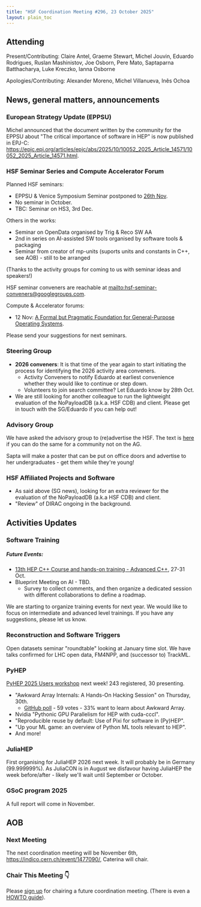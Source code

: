 ```yaml
---
title: "HSF Coordination Meeting #296, 23 October 2025"
layout: plain_toc
---
```


## Attending

Present/Contributing: Claire Antel, Graeme Stewart, Michel Jouvin, Eduardo Rodrigues, Ruslan Mashinistov, Joe Osborn, Pere Mato, Saptaparna Batthacharya, Luke Kreczko, Ianna Osborne

Apologies/Contributing: Alexander Moreno, Michel Villanueva, Inês Ochoa

## News, general matters, announcements

### European Strategy Update (EPPSU)

Michel announced that the document written by the community for the EPPSU about "The critical importance of software in HEP" is now published in EPJ-C:
<https://epjc.epj.org/articles/epjc/abs/2025/10/10052_2025_Article_14571/10052_2025_Article_14571.html>.


### HSF Seminar Series and Compute Accelerator Forum

Planned HSF seminars:
- EPPSU & Venice Symposium Seminar postponed to [26th Nov](https://indico.cern.ch/event/1481829/).
- No seminar in October.
- TBC: Seminar on HS3, 3rd Dec.

Others in the works:
- Seminar on OpenData organised by Trig & Reco SW AA
- 2nd in series on AI-assisted SW tools organised by software tools & packaging
- Seminar from creator of mp-units (suports units and constants in C++, see AOB) - still to be arranged

(Thanks to the activity groups for coming to us with seminar ideas and speakers!)

HSF seminar conveners are reachable at <mailto:hsf-seminar-conveners@googlegroups.com>.

Compute & Accelerator forums:
- 12 Nov: [A Formal but Pragmatic Foundation for General-Purpose Operating Systems](https://indico.cern.ch/event/1472688/).

Please send your suggestions for next seminars.

### Steering Group

- **2026 conveners**: It is that time of the year again to start initiating the process for identifying the 2026 activity area conveners.
  - Activity Conveners to notify Eduardo at earliest convenience whether they would like to continue or step down.
  - Volunteers to join search committee? Let Eduardo know by 28th Oct.
- We are still looking for another colleague to run the lightweight evaluation of the NoPayloadDB (a.k.a. HSF CDB) and client. Please get in touch with the SG/Eduardo if you can help out!

### Advisory Group

We have asked the advisory group to (re)advertise the HSF. The text is [here](https://codimd.web.cern.ch/6Wfvexa2QimHSIO-_Rmz3w) if you can do the same for a community not on the AG.

Sapta will make a poster that can be put on office doors and advertise to her undergraduates - get them while they're young!

### HSF Affiliated Projects and Software

- As said above (SG news), looking for an extra reviewer for the evaluation of the NoPayloadDB (a.k.a HSF CDB) and client.
- "Review" of DIRAC ongoing in the background.

## Activities Updates

### Software Training

##### Future Events:
- [13th HEP C++ Course and hands-on training - Advanced C++](https://indico.cern.ch/event/1549051/overview), 27-31 Oct.
- Blueprint Meeting on AI - TBD.
    - Survey to collect comments, and then organize a dedicated session with different collaborations to define a roadmap.

We are starting to organize training events for next year. We would like to focus on intermediate and advanced level trainings. If you have any suggestions, please let us know.

### Reconstruction and Software Triggers

Open datasets seminar "roundtable" looking at January time slot. We have talks confirmed for LHC open data, FM4NPP, and (successor to) TrackML.

### PyHEP

[PyHEP 2025 Users workshop](https://indico.cern.ch/event/1566263/) next week! 243 registered, 30 presenting.
  - "Awkward Array Internals: A Hands-On Hacking Session" on Thursday, 30th. 
    -  [GitHub poll](https://github.com/scikit-hep/awkward/discussions/3683) - 59 votes - 33% want to learn about Awkward Array.
  - Nvidia "Pythonic GPU Parallelism for HEP with cuda-cccl".
  - "Reproducible reuse by default: Use of Pixi for software in (Py)HEP".
  - "Up your ML game: an overview of Python ML tools relevant to HEP".
  - And more!

### JuliaHEP

First organising for JuliaHEP 2026 next week. It will probably be in Germany (99.999999%). As JuliaCON is in August we disfavour having JuliaHEP the week before/after - likely we'll wait until September or October.

### GSoC program 2025

A full report will come in November.

## AOB

### Next Meeting

The next coordination meeting will be November 6th, <https://indico.cern.ch/event/1477090/>, Caterina will chair.

### Chair This Meeting 👇

Please [sign up](https://docs.google.com/spreadsheets/d/1Z1Z4payCpieOLiVFcC6y9j-KCj71u6xX232LHUgIHfI/edit) for chairing a future coordination meeting. (There is even a [HOWTO guide](https://hepsoftwarefoundation.org/organization/running-meetings.html)).

